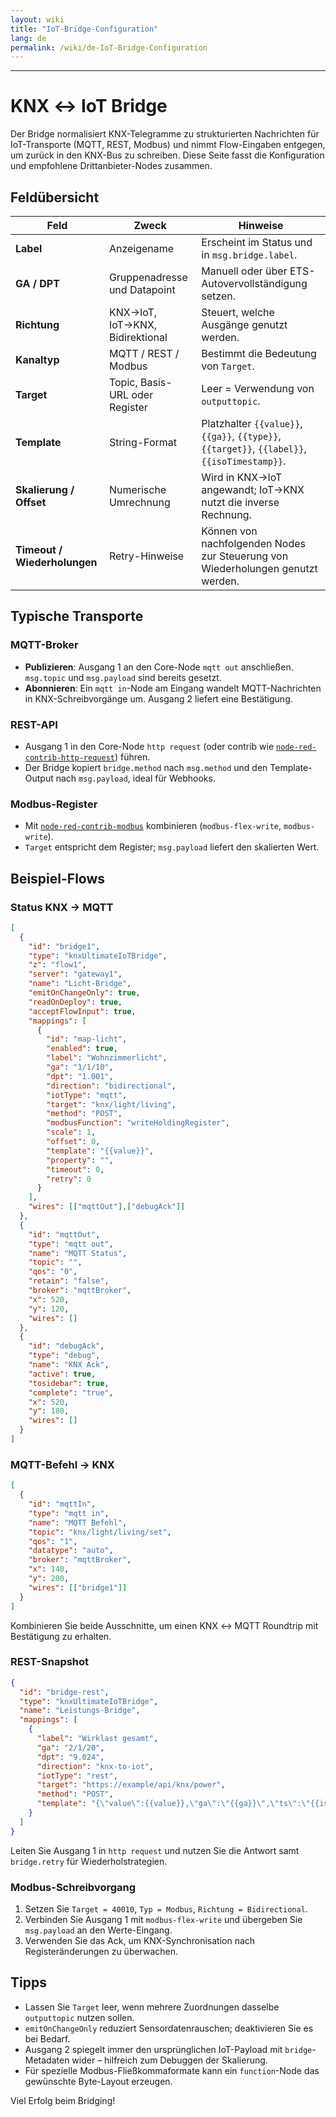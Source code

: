 ```yaml
---
layout: wiki
title: "IoT-Bridge-Configuration"
lang: de
permalink: /wiki/de-IoT-Bridge-Configuration
---
```

---

# KNX ↔ IoT Bridge

Der Bridge normalisiert KNX-Telegramme zu strukturierten Nachrichten für IoT-Transporte (MQTT, REST, Modbus) und nimmt Flow-Eingaben entgegen, um zurück in den KNX-Bus zu schreiben. Diese Seite fasst die Konfiguration und empfohlene Drittanbieter-Nodes zusammen.

## Feldübersicht

| Feld | Zweck | Hinweise |
| -- | -- | -- |
| **Label** | Anzeigename | Erscheint im Status und in `msg.bridge.label`. |
| **GA / DPT** | Gruppenadresse und Datapoint | Manuell oder über ETS-Autovervollständigung setzen. |
| **Richtung** | KNX→IoT, IoT→KNX, Bidirektional | Steuert, welche Ausgänge genutzt werden. |
| **Kanaltyp** | MQTT / REST / Modbus | Bestimmt die Bedeutung von `Target`. |
| **Target** | Topic, Basis-URL oder Register | Leer = Verwendung von `outputtopic`. |
| **Template** | String-Format | Platzhalter `{{value}}`, `{{ga}}`, `{{type}}`, `{{target}}`, `{{label}}`, `{{isoTimestamp}}`. |
| **Skalierung / Offset** | Numerische Umrechnung | Wird in KNX→IoT angewandt; IoT→KNX nutzt die inverse Rechnung. |
| **Timeout / Wiederholungen** | Retry-Hinweise | Können von nachfolgenden Nodes zur Steuerung von Wiederholungen genutzt werden. |

## Typische Transporte

### MQTT-Broker

- **Publizieren**: Ausgang 1 an den Core-Node `mqtt out` anschließen. `msg.topic` und `msg.payload` sind bereits gesetzt.
- **Abonnieren**: Ein `mqtt in`-Node am Eingang wandelt MQTT-Nachrichten in KNX-Schreibvorgänge um. Ausgang 2 liefert eine Bestätigung.

### REST-API

- Ausgang 1 in den Core-Node `http request` (oder contrib wie [`node-red-contrib-http-request`](https://flows.nodered.org/node/node-red-contrib-http-request)) führen.
- Der Bridge kopiert `bridge.method` nach `msg.method` und den Template-Output nach `msg.payload`, ideal für Webhooks.

### Modbus-Register

- Mit [`node-red-contrib-modbus`](https://flows.nodered.org/node/node-red-contrib-modbus) kombinieren (`modbus-flex-write`, `modbus-write`).
- `Target` entspricht dem Register; `msg.payload` liefert den skalierten Wert.

## Beispiel-Flows

### Status KNX → MQTT

```json
[
  {
    "id": "bridge1",
    "type": "knxUltimateIoTBridge",
    "z": "flow1",
    "server": "gateway1",
    "name": "Licht-Bridge",
    "emitOnChangeOnly": true,
    "readOnDeploy": true,
    "acceptFlowInput": true,
    "mappings": [
      {
        "id": "map-licht",
        "enabled": true,
        "label": "Wohnzimmerlicht",
        "ga": "1/1/10",
        "dpt": "1.001",
        "direction": "bidirectional",
        "iotType": "mqtt",
        "target": "knx/light/living",
        "method": "POST",
        "modbusFunction": "writeHoldingRegister",
        "scale": 1,
        "offset": 0,
        "template": "{{value}}",
        "property": "",
        "timeout": 0,
        "retry": 0
      }
    ],
    "wires": [["mqttOut"],["debugAck"]]
  },
  {
    "id": "mqttOut",
    "type": "mqtt out",
    "name": "MQTT Status",
    "topic": "",
    "qos": "0",
    "retain": "false",
    "broker": "mqttBroker",
    "x": 520,
    "y": 120,
    "wires": []
  },
  {
    "id": "debugAck",
    "type": "debug",
    "name": "KNX Ack",
    "active": true,
    "tosidebar": true,
    "complete": "true",
    "x": 520,
    "y": 180,
    "wires": []
  }
]
```

### MQTT-Befehl → KNX

```json
[
  {
    "id": "mqttIn",
    "type": "mqtt in",
    "name": "MQTT Befehl",
    "topic": "knx/light/living/set",
    "qos": "1",
    "datatype": "auto",
    "broker": "mqttBroker",
    "x": 140,
    "y": 200,
    "wires": [["bridge1"]]
  }
]
```

Kombinieren Sie beide Ausschnitte, um einen KNX ↔ MQTT Roundtrip mit Bestätigung zu erhalten.

### REST-Snapshot

```json
{
  "id": "bridge-rest",
  "type": "knxUltimateIoTBridge",
  "name": "Leistungs-Bridge",
  "mappings": [
    {
      "label": "Wirklast gesamt",
      "ga": "2/1/20",
      "dpt": "9.024",
      "direction": "knx-to-iot",
      "iotType": "rest",
      "target": "https://example/api/knx/power",
      "method": "POST",
      "template": "{\"value\":{{value}},\"ga\":\"{{ga}}\",\"ts\":\"{{isoTimestamp}}\"}"
    }
  ]
}
```

Leiten Sie Ausgang 1 in `http request` und nutzen Sie die Antwort samt `bridge.retry` für Wiederholstrategien.

### Modbus-Schreibvorgang

1. Setzen Sie `Target = 40010`, `Typ = Modbus`, `Richtung = Bidirectional`.
2. Verbinden Sie Ausgang 1 mit `modbus-flex-write` und übergeben Sie `msg.payload` an den Werte-Eingang.
3. Verwenden Sie das Ack, um KNX-Synchronisation nach Registeränderungen zu überwachen.

## Tipps

- Lassen Sie `Target` leer, wenn mehrere Zuordnungen dasselbe `outputtopic` nutzen sollen.
- `emitOnChangeOnly` reduziert Sensordatenrauschen; deaktivieren Sie es bei Bedarf.
- Ausgang 2 spiegelt immer den ursprünglichen IoT-Payload mit `bridge`-Metadaten wider – hilfreich zum Debuggen der Skalierung.
- Für spezielle Modbus-Fließkommaformate kann ein `function`-Node das gewünschte Byte-Layout erzeugen.

Viel Erfolg beim Bridging!

